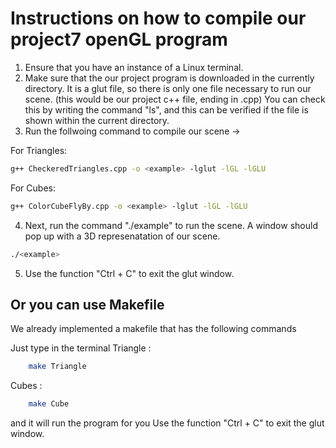 # Instructions on how to compile our project7 openGL program

1. Ensure that you have an instance of a Linux terminal.
2. Make sure that the our project program is downloaded in the currently directory. It is a glut file, so there is only one file necessary to run our scene. (this would be our project c++ file, ending in .cpp) You can check this by writing the command "ls", and this can be verified if the file is shown within the current directory.
3. Run the follwoing command to compile our scene -> 

For Triangles:
``` bash
g++ CheckeredTriangles.cpp -o <example> -lglut -lGL -lGLU
````

For Cubes:
``` bash
g++ ColorCubeFlyBy.cpp -o <example> -lglut -lGL -lGLU
````

4. Next, run the command "./example" to run the scene. A window should pop up with a 3D represenatation of our scene. 
```bash
./<example>
```
5. Use the function "Ctrl + C" to exit the glut window. 

## Or you can use Makefile
We already implemented a makefile that has the following commands

Just type in the terminal 
Triangle :
```bash
    make Triangle
```

Cubes :
```bash
    make Cube
```
 
and it will run the program for you 
Use the function "Ctrl + C" to exit the glut window. 


